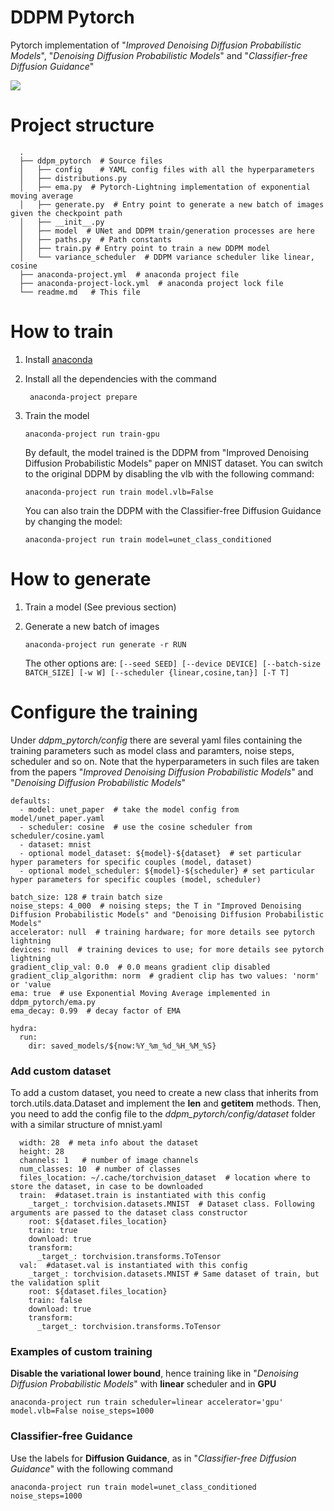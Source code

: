 # DDPM Pytorch

Pytorch implementation of "_Improved Denoising Diffusion Probabilistic Models_", 
"_Denoising Diffusion Probabilistic Models_" and "_Classifier-free Diffusion Guidance_"

![](https://hojonathanho.github.io/diffusion/assets/img/pgm_diagram_xarrow.png)

# Project structure

      .
      ├── ddpm_pytorch  # Source files
      │   ├── config    # YAML config files with all the hyperparameters
      │   ├── distributions.py
      │   ├── ema.py  # Pytorch-Lightning implementation of exponential moving average
      │   ├── generate.py  # Entry point to generate a new batch of images given the checkpoint path
      │   ├── __init__.py
      │   ├── model  # UNet and DDPM train/generation processes are here
      │   ├── paths.py  # Path constants
      │   ├── train.py # Entry point to train a new DDPM model
      │   └── variance_scheduler  # DDPM variance scheduler like linear, cosine
      ├── anaconda-project.yml  # anaconda project file
      ├── anaconda-project-lock.yml  # anaconda project lock file
      └── readme.md   # This file



# How to train

1. Install [anaconda](https://www.anaconda.com/) 

2. Install all the dependencies with the command

        anaconda-project prepare

3. Train the model

       anaconda-project run train-gpu 

   By default, the model trained is the DDPM from "Improved Denoising Diffusion Probabilistic Models" paper on MNIST dataset.
   You can switch to the original DDPM by disabling the vlb with the following command:
      
       anaconda-project run train model.vlb=False
   You can also train the DDPM with the Classifier-free Diffusion Guidance by changing the model:

       anaconda-project run train model=unet_class_conditioned

# How to generate

1. Train a model (See previous section)

2. Generate a new batch of images

       anaconda-project run generate -r RUN

   The other options are: `[--seed SEED] [--device DEVICE] [--batch-size BATCH_SIZE] [-w W] [--scheduler {linear,cosine,tan}] [-T T]`

# Configure the training

Under _ddpm_pytorch/config_ there are several yaml files containing the training parameters 
such as model class and paramters, noise steps, scheduler and so on. 
Note that the hyperparameters in such files are taken from 
the papers "_Improved Denoising Diffusion Probabilistic Models_" 
and "_Denoising Diffusion Probabilistic Models_"

    defaults:
      - model: unet_paper  # take the model config from model/unet_paper.yaml
      - scheduler: cosine  # use the cosine scheduler from scheduler/cosine.yaml
      - dataset: mnist
      - optional model_dataset: ${model}-${dataset}  # set particular hyper parameters for specific couples (model, dataset)
      - optional model_scheduler: ${model}-${scheduler} # set particular hyper parameters for specific couples (model, scheduler)

    batch_size: 128 # train batch size
    noise_steps: 4_000  # noising steps; the T in "Improved Denoising Diffusion Probabilistic Models" and "Denoising Diffusion Probabilistic Models"
    accelerator: null  # training hardware; for more details see pytorch lightning
    devices: null  # training devices to use; for more details see pytorch lightning
    gradient_clip_val: 0.0  # 0.0 means gradient clip disabled
    gradient_clip_algorithm: norm  # gradient clip has two values: 'norm' or 'value
    ema: true  # use Exponential Moving Average implemented in ddpm_pytorch/ema.py
    ema_decay: 0.99  # decay factor of EMA

    hydra:
      run:
        dir: saved_models/${now:%Y_%m_%d_%H_%M_%S}

### Add custom dataset

To add a custom dataset, you need to create a new class that inherits from torch.utils.data.Dataset
and implement the __len__ and __getitem__ methods. 
Then, you need to add the config file to the _ddpm_pytorch/config/dataset_ folder with a similar
structure of mnist.yaml

      width: 28  # meta info about the dataset
      height: 28
      channels: 1   # number of image channels
      num_classes: 10  # number of classes
      files_location: ~/.cache/torchvision_dataset  # location where to store the dataset, in case to be downloaded
      train:  #dataset.train is instantiated with this config
        _target_: torchvision.datasets.MNIST  # Dataset class. Following arguments are passed to the dataset class constructor
        root: ${dataset.files_location}
        train: true
        download: true
        transform:
          _target_: torchvision.transforms.ToTensor
      val:  #dataset.val is instantiated with this config
        _target_: torchvision.datasets.MNIST # Same dataset of train, but the validation split
        root: ${dataset.files_location}
        train: false
        download: true
        transform:
          _target_: torchvision.transforms.ToTensor

### Examples of custom training

__Disable the variational lower bound__, hence training like in "_Denoising Diffusion Probabilistic Models_" with __linear__ scheduler and in __GPU__

    anaconda-project run train scheduler=linear accelerator='gpu' model.vlb=False noise_steps=1000


### Classifier-free Guidance

Use the labels for __Diffusion Guidance__, as in "_Classifier-free Diffusion Guidance_" with the following command

    anaconda-project run train model=unet_class_conditioned noise_steps=1000
